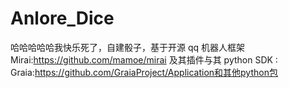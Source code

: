 # Anlore_Dice

哈哈哈哈哈我快乐死了，自建骰子，基于开源 qq 机器人框架 Mirai:https://github.com/mamoe/mirai 及其插件与其 python SDK : Graia:https://github.com/GraiaProject/Application和其他python包